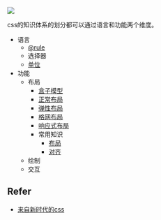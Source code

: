 ![](https://static001.geekbang.org/resource/image/41/62/4153891927afac7f4c21ccf6a141f062.png)

css的知识体系的划分都可以通过语言和功能两个维度。

* 语言
    * [@rule](/_posts/css/at)
    * 选择器
    * [单位](/_posts/css/单位)
* 功能
    * 布局
        * [盒子模型](/_posts/css/盒子模型)
        * [正常布局](/_posts/css/css布局)
        * [弹性布局](/_posts/css/弹性布局)
        * [格网布局](/_posts/css/格网布局)
        * [响应式布局](/_posts/css/响应式布局)
        * 常用知识  
            * [布局](/_posts/css/常用布局)
            * [对齐](/_posts/css/css对齐)  
    * 绘制
    * 交互

    
## Refer

* [来自新时代的css](https://mp.weixin.qq.com/s/pPtzhXbAaXfoTV2q3u0Dww)
